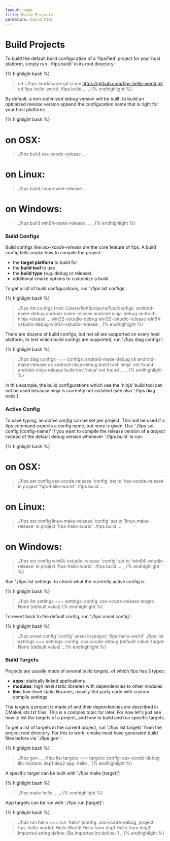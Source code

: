 ```yaml
---
layout: page
title: Build Projects 
permalink: build.html
---
```


# Build Projects

To build the default build configuration of a 'fipsified' project for your 
host platform, simply run './fips build' in its root directory:

{% highlight bash %}
> cd ~/fips-workspace
> git clone https://github.com/fips-hello-world.git
> cd fips-hello-world
> ./fips build
...
> _
{% endhighlight %}

By default, a non-optimized _debug_ version will be built, to build
an optimized _release_ version append the configuration name that is 
right for your host platform:

{% highlight bash %}
# on OSX:
> ./fips build osx-xcode-release
...
# on Linux:
> ./fips build linux-make-release
...
# on Windows:
> ./fips build win64-make-release
...
> _
{% endhighlight %}

### Build Configs

Build configs like _osx-xcode-release_ are the core feature of fips. A
build config tells cmake how to compile the project:

* the **target platform** to build for
* the **build tool** to use
* the **build type** (e.g. debug or release)
* additional cmake options to customize a build

To get a list of build configurations, run './fips list configs':

{% highlight bash %}
> ./fips list configs
from /Users/floh/projects/fips/configs:
  android-make-debug
  android-make-release
  android-ninja-debug
  android-ninja-release
...
  win32-vstudio-debug
  win32-vstudio-release
  win64-vstudio-debug
  win64-vstudio-release
> _
{% endhighlight %}

There are dozens of build configs, but not all are supported on every
host platform, to test which build configs are supported, run 
'./fips diag configs':

{% highlight bash %}
> ./fips diag configs
=== configs:
android-make-debug
  ok
android-make-release
  ok
android-ninja-debug
  build tool 'ninja' not found
android-ninja-release
  build tool 'ninja' not found
...
> _
{% endhighlight %}

In this example, the build configurations which use the 'ninja' build tool
can not be used because ninja is currently not installed (see also './fips
diag tools').

### Active Config

To save typing, an _active config_ can be set per project. This will
be used if a fips command expects a config name, but none is given. 
Use './fips set config [config-name]' if you
want to compile the release version of a project instead of the default
debug version whenever './fips build' is run:

{% highlight bash %}
# on OSX:
> ./fips set config osx-xcode-release
'config' set to 'osx-xcode-release' in project 'fips-hello-world'
> ./fips build
...
# on Linux:
> ./fips set config linux-make-release
'config' set to 'linux-make-release' in project 'fips-hello-world'
> ./fips build
...
# on Windows:
> ./fips set config win64-vstudio-release 
'config' set to 'win64-vstudio-release' in project 'fips-hello-world'
> ./fips build
...
> _
{% endhighlight %}

Run './fips list settings' to check what the currently active config is:

{% highlight bash %}
> ./fips list settings
=== settings:
  config: osx-xcode-release
  target: None (default value)
{% endhighlight %}

To revert back to the default config, run './fips unset config':

{% highlight bash %}
> ./fips unset config
'config' unset in project 'fips-hello-world'
> ./fips list settings
=== settings:
  config: osx-xcode-debug (default value)
  target: None (default value)
> _
{% endhighlight %}

### Build Targets

Projects are usually made of several build targets, of which fips has 3
types:

* **apps**: statically linked applications
* **modules**: high level static libraries with dependencies to other modules
* **libs**: low-level static libraries, usually 3rd party code with custom compile
settings

The targets a project is made of and their dependencies are described
in CMakeLists.txt files. This is a complex topic for later. For now let's just
see how to list the targets of a project, and how to build and run specific
targets.

To get a list of targets in the current project, run './fips list targets'
from the project root directory. For this to work, cmake must have generated 
build files before via './fips gen':

{% highlight bash %}
> ./fips gen
...
> ./fips list targets
=== targets:
  config: osx-xcode-debug
  lib:
  module:
    dep1
    dep2
  app:
    hello
> _ 
{% endhighlight %}

A specific target can be built with './fips make [target]':

{% highlight bash %}
> ./fips make hello
...
> _
{% endhighlight %}

App targets can be run with './fips run [target]':

{% highlight bash %}
> ./fips run hello
=== run 'hello' (config: osx-xcode-debug, project: fips-hello-world):
Hello World!
Hello from dep1
Hello from dep2!
Imported string define: Bla
Imported int define: 1
> _
{% endhighlight %}


